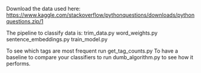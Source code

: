 Download the data used here:
https://www.kaggle.com/stackoverflow/pythonquestions/downloads/pythonquestions.zip/1

The pipeline to classify data is:
trim_data.py
word_weights.py
sentence_embeddings.py
train_model.py

To see which tags are most frequent run get_tag_counts.py
To have a baseline to compare your classifiers to run dumb_algorithm.py to see how it performs.